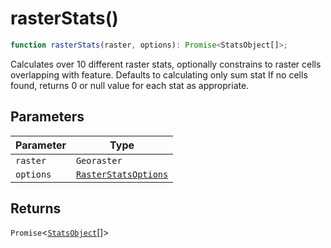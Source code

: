 # rasterStats()

```ts
function rasterStats(raster, options): Promise<StatsObject[]>;
```

Calculates over 10 different raster stats, optionally constrains to raster cells overlapping with feature.
Defaults to calculating only sum stat
If no cells found, returns 0 or null value for each stat as appropriate.

## Parameters

| Parameter | Type                                                        |
| --------- | ----------------------------------------------------------- |
| `raster`  | `Georaster`                                                 |
| `options` | [`RasterStatsOptions`](../interfaces/RasterStatsOptions.md) |

## Returns

`Promise`\<[`StatsObject`](../interfaces/StatsObject.md)[]\>

